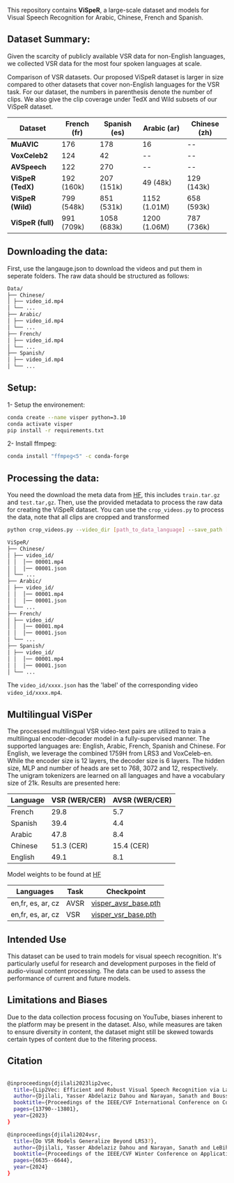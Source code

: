 This repository contains **ViSpeR**, a large-scale dataset and models for Visual Speech Recognition for Arabic, Chinese, French and Spanish.

## Dataset Summary:

Given the scarcity of publicly available VSR data for non-English languages, we collected VSR data for the most four spoken languages at scale.


Comparison of VSR datasets. Our proposed ViSpeR dataset is larger in size compared to other datasets that cover non-English languages for the VSR task. For our dataset, the numbers in parenthesis denote the number of clips. We also give the clip coverage under TedX and Wild subsets of our ViSpeR dataset.

| Dataset         | French (fr)     | Spanish (es)    | Arabic (ar)     | Chinese (zh)    |
|-----------------|-----------------|-----------------|-----------------|-----------------|
| **MuAVIC**      | 176             | 178             | 16              | --              |
| **VoxCeleb2**   | 124             | 42              | --              | --              |
| **AVSpeech**    | 122             | 270             | --              | --              |
| **ViSpeR (TedX)** | 192 (160k)    | 207 (151k)      | 49 (48k)        | 129 (143k)      |
| **ViSpeR (Wild)** | 799 (548k)    | 851 (531k)      | 1152 (1.01M)    | 658 (593k)      |
| **ViSpeR (full)** | 991 (709k)    | 1058 (683k)     | 1200 (1.06M)    | 787 (736k)      |


## Downloading the data:

First, use the langauge.json to download the videos and put them in seperate folders. The raw data should be structured as follows:
```bash
Data/
├── Chinese/
│ ├── video_id.mp4
│ └── ...
├── Arabic/
│ ├── video_id.mp4
│ └── ...
├── French/
│ ├── video_id.mp4
│ └── ...
├── Spanish/
│ ├── video_id.mp4
│ └── ...

```

## Setup:

1- Setup the environement:
 ```bash
conda create --name visper python=3.10
conda activate visper
pip install -r requirements.txt
```

2- Install ffmpeg:
 ```bash
conda install "ffmpeg<5" -c conda-forge
```

## Processing the data:

You need the download the meta data from [HF](https://huggingface.co/datasets/tiiuae/visper), this includes ```train.tar.gz``` and ```test.tar,gz```. Then, use the provided metadata to process the raw data for creating the ViSpeR dataset. You can use the ```crop_videos.py``` to process the data, note that all clips are cropped and transformed


```bash
python crop_videos.py --video_dir [path_to_data_language] --save_path [save_path_language] --json [language_metadata.json] --use_ffmpeg True
```

```bash
ViSpeR/
├── Chinese/
│ ├── video_id/
│ │  │── 00001.mp4
│ │  │── 00001.json
│ └── ...
├── Arabic/
│ ├── video_id/
│ │  │── 00001.mp4
│ │  │── 00001.json
│ └── ...
├── French/
│ ├── video_id/
│ │  │── 00001.mp4
│ │  │── 00001.json
│ └── ...
├── Spanish/
│ ├── video_id/
│ │  │── 00001.mp4
│ │  │── 00001.json
│ └── ...

```

The ```video_id/xxxx.json``` has the 'label' of the corresponding video ```video_id/xxxx.mp4```.

## Multilingual ViSPer
The processed multilingual VSR video-text pairs are utilized to train a multilingual encoder-decoder model in a fully-supervised manner. The supported languages are: English, Arabic, French, Spanish and Chinese. For English, we leverage the combined 1759H from LRS3 and VoxCeleb-en. While the encoder size is 12 layers, the decoder size is 6 layers. The hidden size, MLP and number of heads are set to 768, 3072 and 12, respectively. The unigram tokenizers are learned on all languages and have a vocabulary size of 21k. Results are presented here:


| Language | VSR (WER/CER) | AVSR (WER/CER) |
|----------|---------------|----------------|
| French   | 29.8          | 5.7            |
| Spanish  | 39.4          | 4.4            |
| Arabic   | 47.8          | 8.4            |
| Chinese  | 51.3 (CER)    | 15.4 (CER)     |
| English  | 49.1          | 8.1            |

Model weights to be found at [HF](https://huggingface.co/tiiuae/visper)

| Languages | Task | Checkpoint |
|----------|---------------|----------------|
| en,fr, es, ar, cz   | AVSR          | [visper_avsr_base.pth](https://huggingface.co/tiiuae/visper/blob/main/visper_avsr_base.pth)          |
| en,fr, es, ar, cz   | VSR          | [visper_vsr_base.pth](https://huggingface.co/tiiuae/visper/blob/main/visper_vsr_base.pth)          |


## Intended Use

This dataset can be used to train models for visual speech recognition. It's particularly useful for research and development purposes in the field of audio-visual content processing. The data can be used to assess the performance of current and future models.

## Limitations and Biases
Due to the data collection process focusing on YouTube, biases inherent to the platform may be present in the dataset. Also, while measures are taken to ensure diversity in content, the dataset might still be skewed towards certain types of content due to the filtering process.


## Citation
```bash

@inproceedings{djilali2023lip2vec,
  title={Lip2Vec: Efficient and Robust Visual Speech Recognition via Latent-to-Latent Visual to Audio Representation Mapping},
  author={Djilali, Yasser Abdelaziz Dahou and Narayan, Sanath and Boussaid, Haithem and Almazrouei, Ebtessam and Debbah, Merouane},
  booktitle={Proceedings of the IEEE/CVF International Conference on Computer Vision},
  pages={13790--13801},
  year={2023}
}

@inproceedings{djilali2024vsr,
  title={Do VSR Models Generalize Beyond LRS3?},
  author={Djilali, Yasser Abdelaziz Dahou and Narayan, Sanath and LeBihan, Eustache and Boussaid, Haithem and Almazrouei, Ebtesam and Debbah, Merouane},
  booktitle={Proceedings of the IEEE/CVF Winter Conference on Applications of Computer Vision},
  pages={6635--6644},
  year={2024}
}
```
